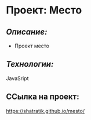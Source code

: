 # Проект: Место

## _Описание:_ 
- Проект место

## _Технологии:_
JavaSript

## ССылка на проект:
https://shatratik.github.io/mesto/
